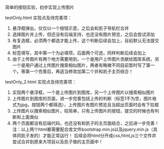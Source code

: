 简单的按钮实验，初步实现上传图片

testOnly.html
实现点及待完善项：
1. 悬浮框弹出，仅仅以一个按钮示意，之后会和凯子导航栏合并
2. 选择图片并上传，但还没有后端支持，也还没有图片预览，之后会尝试添加
3. 有复选框，必须两个都选才能上传，这个判断后续会加上，目前默认无法提交图片
4. 标签填写，其中第一个为必填项，后面两个可选，同样判断后续会加上
5. 由于上传图片有两个地方需要用到，一个是用户上传图片贡献给图库系统，另一个是用户通过上传图片搜索相似图片，两者有略微不同目前暂时写了第一个。等第一个完善后，再适当修改加第二个并和凯子主页结合！

testOnly_2.html
实现点及待完善项：
1. 实现两个悬浮框，一个是上传图片到图库，另一个上传图片以搜索相似图片
2. 上传图片到图库的页面，进一步完善包括上传的判断（标签1不为空，图片格式为jpg，按钮两个都得选），上传图片有图片预览且当超出页面时会有下拉框
3. 上传图片以搜索相似图片，较简单，只有上传图片的按钮，提交的时候也有判断和上面类似
4. 两个页面都没有后端代码，也还没有和凯子的主页面结合，之后进一步完善！
注：以上两个html都需要配合库文件bootstrap.min.js以及jquery.min.js（具体同凯子发的）才能正常运行！
    后续会将html分开成css,html,js三个文件并尝试合并到原来大项目以及凯子做的主页面中！
